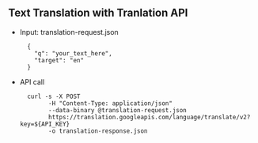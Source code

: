 ## Text Translation with Tranlation API

- Input: translation-request.json 
  ```
    {
      "q": "your_text_here",
      "target": "en"
    }
  ```

- API call
  ```
    curl -s -X POST 
          -H "Content-Type: application/json" 
          --data-binary @translation-request.json 
          https://translation.googleapis.com/language/translate/v2?key=${API_KEY} 
          -o translation-response.json
  ```
